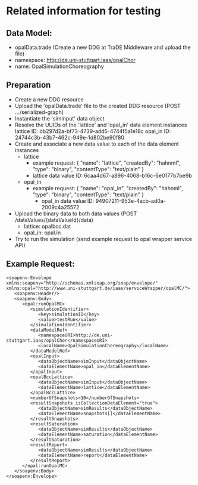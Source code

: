 # Related information for testing

## Data Model:
- opalData.trade (Create a new DDG at TraDE Middleware and upload the file)
- namespace: http://de.uni-stuttgart.iaas/opalChor
- name: OpalSimulationChoreography

## Preparation
- Create a new DDG resource
- Upload the 'opalData.trade' file to the created DDG resource (POST .../serialized-graph)
- Instantiate the 'simInput' data object
- Resolve the UUIDs of the 'lattice' and 'opal_in' data element instances
  lattice ID: db297d2a-bf73-4739-add5-4744f5a1e18c
  opal_in ID: 24744c3b-43b7-462c-949e-1d802be90f80
- Create and associate a new data value to each of the data element instances
  - lattice
    - example request: 
      {
        "name": "lattice",
        "createdBy": "hahnml",
        "type": "binary",
        "contentType": "text/plain"
      }
    - lattice data value ID: 6caa4d67-a896-4068-b16c-6e0177b7be9b
  - opal_in
    - example request: 
      {
        "name": "opal_in",
        "createdBy": "hahnml",
        "type": "binary",
        "contentType": "text/plain"
      }
      - opal_in data value ID: 94907211-953e-4acb-ad0a-2009c4a25572
- Upload the binary data to both data values (POST /dataValues/{dataValueId}/data)
  - lattice: opalbcc.dat
  - opal_in: opal.in
- Try to run the simulation (send example request to opal wrapper service API)

## Example Request:
```
<soapenv:Envelope xmlns:soapenv="http://schemas.xmlsoap.org/soap/envelope/" xmlns:opal="http://www.uni-stuttgart.de/iaas/serviceWrapper/opalMC/">
   <soapenv:Header/>
   <soapenv:Body>
      <opal:runOpalMC>
         <simulationIdentifier>
            <key>simulationID</key>
            <value>testRun</value>
         </simulationIdentifier>
         <dataModelRef>
            <namespaceURI>http://de.uni-stuttgart.iaas/opalChor</namespaceURI>
            <localName>OpalSimulationChoreography</localName>
         </dataModelRef>
         <opalInput>
            <dataObjectName>simInput</dataObjectName>
            <dataElementName>opal_in</dataElementName>
         </opalInput>
         <opalBccLattice>
            <dataObjectName>simInput</dataObjectName>
            <dataElementName>lattice</dataElementName>
         </opalBccLattice>
         <numberOfSnapshots>10</numberOfSnapshots>
         <resultSnapshots isCollectionDataElement="true">
            <dataObjectName>simResults</dataObjectName>
            <dataElementName>snapshots[]</dataElementName>
         </resultSnapshots>
         <resultSaturation>
            <dataObjectName>simResults</dataObjectName>
            <dataElementName>saturation</dataElementName>
         </resultSaturation>
         <resultReport>
            <dataObjectName>simResults</dataObjectName>
            <dataElementName>report</dataElementName>
         </resultReport>
      </opal:runOpalMC>
   </soapenv:Body>
</soapenv:Envelope>
```

